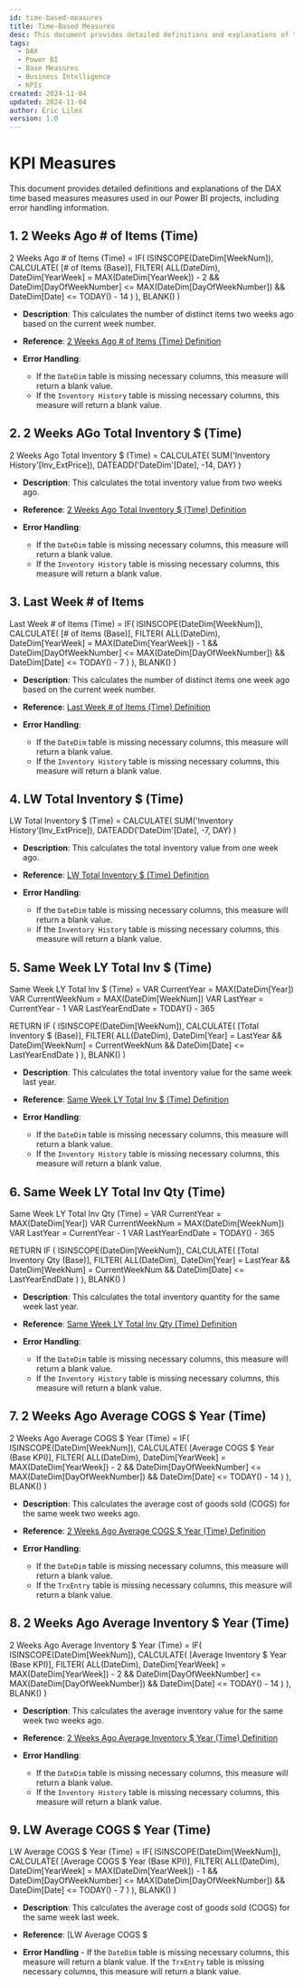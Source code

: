 ```yaml
---
id: time-based-measures
title: Time-Based Measures
desc: This document provides detailed definitions and explanations of the DAX time-based measures used in our Power BI project, including error handling.
tags:
  - DAX
  - Power BI
  - Base Measures
  - Business Intelligence
  - KPIs
created: 2024-11-04
updated: 2024-11-04
author: Eric Liles
version: 1.0
---
```

# KPI Measures

This document provides detailed definitions and explanations of the DAX time based measures measures used in our Power BI projects, including error handling information.

## 1. 2 Weeks Ago # of Items (Time)

2 Weeks Ago # of Items (Time) =
IF(
    ISINSCOPE(DateDim[WeekNum]),
    CALCULATE(
        [# of Items (Base)],
        FILTER(
            ALL(DateDim),
            DateDim[YearWeek] = MAX(DateDim[YearWeek]) - 2 &&
            DateDim[DayOfWeekNumber] <= MAX(DateDim[DayOfWeekNumber]) &&
            DateDim[Date] <= TODAY() - 14
        )
    ),
    BLANK()
)

- **Description**: This calculates the number of distinct items two weeks ago based on the current week number.
- **Reference**: [2 Weeks Ago # of Items (Time) Definition](dendron.dax.definitions#2-weeks-ago-items-time)

- **Error Handling**:
  - If the `DateDim` table is missing necessary columns, this measure will return a blank value.
  - If the `Inventory History` table is missing necessary columns, this measure will return a blank value.

## 2. 2 Weeks AGo Total Inventory $ (Time)

2 Weeks Ago Total Inventory $ (Time) =
CALCULATE(
    SUM('Inventory History'[Inv_ExtPrice]),
    DATEADD('DateDim'[Date], -14, DAY)
)

- **Description**: This calculates the total inventory value from two weeks ago.
- **Reference**: [2 Weeks Ago Total Inventory $ (Time) Definition](dendron.dax.definitions#2-weeks-ago-total-inventory-time)

- **Error Handling**:
  - If the `DateDim` table is missing necessary columns, this measure will return a blank value.
  - If the `Inventory History` table is missing necessary columns, this measure will return a blank value.

## 3. Last Week # of Items

Last Week # of Items (Time) =
IF(
    ISINSCOPE(DateDim[WeekNum]),
    CALCULATE(
        [# of Items (Base)],
        FILTER(
            ALL(DateDim),
            DateDim[YearWeek] = MAX(DateDim[YearWeek]) - 1 &&
            DateDim[DayOfWeekNumber] <= MAX(DateDim[DayOfWeekNumber]) &&
            DateDim[Date] <= TODAY() - 7
        )
    ),
    BLANK()
)

- **Description**: This calculates the number of distinct items one week ago based on the current week number.
- **Reference**: [Last Week # of Items (Time) Definition](dendron.dax.definitions#last-week-items-time)

- **Error Handling**:
  - If the `DateDim` table is missing necessary columns, this measure will return a blank value.
  - If the `Inventory History` table is missing necessary columns, this measure will return a blank value.

## 4. LW Total Inventory $ (Time)

LW Total Inventory $ (Time) =
CALCULATE(
    SUM('Inventory History'[Inv_ExtPrice]),
    DATEADD('DateDim'[Date], -7, DAY)
)

- **Description**: This calculates the total inventory value from one week ago.
- **Reference**: [LW Total Inventory $ (Time) Definition](dendron.dax.definitions#lw-total-inventory-time)

- **Error Handling**:
  - If the `DateDim` table is missing necessary columns, this measure will return a blank value.
  - If the `Inventory History` table is missing necessary columns, this measure will return a blank value.

## 5. Same Week LY Total Inv $ (Time)

Same Week LY Total Inv $ (Time) =
VAR CurrentYear = MAX(DateDim[Year])
VAR CurrentWeekNum = MAX(DateDim[WeekNum])
VAR LastYear = CurrentYear - 1
VAR LastYearEndDate = TODAY() - 365

RETURN
IF (
    ISINSCOPE(DateDim[WeekNum]),
    CALCULATE(
        [Total Inventory $ (Base)],
        FILTER(
            ALL(DateDim),
            DateDim[Year] = LastYear &&
            DateDim[WeekNum] = CurrentWeekNum &&
            DateDim[Date] <= LastYearEndDate
        )
    ),
    BLANK()
)

- **Description**: This calculates the total inventory value for the same week last year.
- **Reference**: [Same Week LY Total Inv $ (Time) Definition](dendron.dax.definitions#same-week-ly-total-inv-time)

- **Error Handling**:
  - If the `DateDim` table is missing necessary columns, this measure will return a blank value.
  - If the `Inventory History` table is missing necessary columns, this measure will return a blank value.

## 6. Same Week LY Total Inv Qty (Time)

Same Week LY Total Inv Qty (Time) =
VAR CurrentYear = MAX(DateDim[Year])
VAR CurrentWeekNum = MAX(DateDim[WeekNum])
VAR LastYear = CurrentYear - 1
VAR LastYearEndDate = TODAY() - 365

RETURN
IF (
    ISINSCOPE(DateDim[WeekNum]),
    CALCULATE(
        [Total Inventory Qty (Base)],
        FILTER(
            ALL(DateDim),
            DateDim[Year] = LastYear &&
            DateDim[WeekNum] = CurrentWeekNum &&
            DateDim[Date] <= LastYearEndDate
        )
    ),
    BLANK()
)

- **Description**: This calculates the total inventory quantity for the same week last year.
- **Reference**: [Same Week LY Total Inv Qty (Time) Definition](dendron.dax.definitions#same-week-ly-total-inv-qty-time)

- **Error Handling**:
  - If the `DateDim` table is missing necessary columns, this measure will return a blank value.
  - If the `Inventory History` table is missing necessary columns, this measure will return a blank value.

## 7. 2 Weeks Ago Average COGS $ Year (Time)

2 Weeks Ago Average COGS $ Year (Time) =
IF(
    ISINSCOPE(DateDim[WeekNum]),
    CALCULATE(
        [Average COGS $ Year (Base KPI)],
        FILTER(
            ALL(DateDim),
            DateDim[YearWeek] = MAX(DateDim[YearWeek]) - 2 &&
            DateDim[DayOfWeekNumber] <= MAX(DateDim[DayOfWeekNumber]) &&
            DateDim[Date] <= TODAY() - 14
        )
    ),
    BLANK()
)

- **Description**: This calculates the average cost of goods sold (COGS) for the same week two weeks ago.
- **Reference**: [2 Weeks Ago Average COGS $ Year (Time) Definition](dendron.dax.definitions#2-weeks-ago-average-cogs-year-time)

- **Error Handling**:
  - If the `DateDim` table is missing necessary columns, this measure will return a blank value.
  - If the `TrxEntry` table is missing necessary columns, this measure will return a blank value.

## 8. 2 Weeks Ago Average Inventory $ Year (Time)  

2 Weeks Ago Average Inventory $ Year (Time) =
IF(
    ISINSCOPE(DateDim[WeekNum]),
    CALCULATE(
        [Average Inventory $ Year (Base KPI)],
        FILTER(
            ALL(DateDim),
            DateDim[YearWeek] = MAX(DateDim[YearWeek]) - 2 &&
            DateDim[DayOfWeekNumber] <= MAX(DateDim[DayOfWeekNumber]) &&
            DateDim[Date] <= TODAY() - 14
        )
    ),
    BLANK()
)

- **Description**: This calculates the average inventory value for the same week two weeks ago.
- **Reference**: [2 Weeks Ago Average Inventory $ Year (Time) Definition](dendron.dax.definitions#2-weeks-ago-average-inventory-year-time)

- **Error Handling**:
  - If the `DateDim` table is missing necessary columns, this measure will return a blank value.
  - If the `Inventory History` table is missing necessary columns, this measure will return a blank value.

## 9. LW Average COGS $ Year (Time)

LW Average COGS $ Year (Time) =
IF(
    ISINSCOPE(DateDim[WeekNum]),
    CALCULATE(
        [Average COGS $ Year (Base KPI)],
        FILTER(
            ALL(DateDim),
            DateDim[YearWeek] = MAX(DateDim[YearWeek]) - 1 &&
            DateDim[DayOfWeekNumber] <= MAX(DateDim[DayOfWeekNumber]) &&
            DateDim[Date] <= TODAY() - 7
        )
    ),
    BLANK()
)

- **Description**: This calculates the average cost of goods sold (COGS) for the same week last week.
- **Reference**: [LW Average COGS $

- **Error Handling** - If the `DateDim` table is missing necessary columns, this measure will return a blank value. If the `TrxEntry` table is missing necessary columns, this measure will return a blank value.


